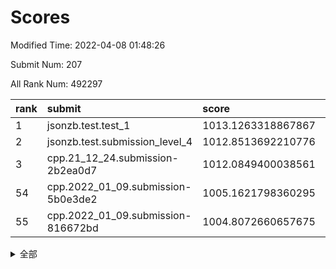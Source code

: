 # Scores

Modified Time: 2022-04-08 01:48:26

Submit Num: 207

All Rank Num: 492297

| rank |               submit               |       score        |       sigma        | pk_num |
| :--- | :--------------------------------- | :----------------- | :----------------- | :----- |
| 1    | jsonzb.test.test_1                 | 1013.1263318867867 | 0.8132647791177293 | 9512   |
| 2    | jsonzb.test.submission_level_4     | 1012.8513692210776 | 0.821842535850432  | 9515   |
| 3    | cpp.21_12_24.submission-2b2ea0d7   | 1012.0849400038561 | 0.7870583251392766 | 9515   |
| 54   | cpp.2022_01_09.submission-5b0e3de2 | 1005.1621798360295 | 0.7265299650769238 | 9512   |
| 55   | cpp.2022_01_09.submission-816672bd | 1004.8072660657675 | 0.7137674496264583 | 9518   |


<details>
<summary>全部</summary>

| rank |                 submit                 |       score        |       sigma        | pk_num |
| :--- | :------------------------------------- | :----------------- | :----------------- | :----- |
| 1    | jsonzb.test.test_1                     | 1013.1263318867867 | 0.8132647791177293 | 9512   |
| 2    | jsonzb.test.submission_level_4         | 1012.8513692210776 | 0.821842535850432  | 9515   |
| 3    | cpp.21_12_24.submission-2b2ea0d7       | 1012.0849400038561 | 0.7870583251392766 | 9515   |
| 4    | gobigger.level_3.submission_level_3_41 | 1011.8021786586249 | 0.8012490082172152 | 9513   |
| 5    | gobigger.level_3.submission_level_3_32 | 1011.7313585238007 | 0.8127298310879182 | 9511   |
| 6    | gobigger.level_3.submission_level_3_30 | 1011.6067819652105 | 0.7556915341120625 | 9512   |
| 7    | gobigger.level_3.submission_level_3_47 | 1011.5480910544962 | 0.7973420438623988 | 9517   |
| 8    | gobigger.level_3.submission_level_3_35 | 1011.1949367249275 | 0.764194939627374  | 9513   |
| 9    | gobigger.level_3.submission_level_3_14 | 1010.8759635937779 | 0.7849631085728693 | 9514   |
| 10   | gobigger.level_3.submission_level_3_20 | 1010.7460244564758 | 0.7692118694001964 | 9515   |
| 11   | gobigger.level_3.submission_level_3_3  | 1010.7159371863673 | 0.7934937873258286 | 9510   |
| 12   | gobigger.level_3.submission_level_3_11 | 1010.7081956143763 | 0.7555815973055998 | 9511   |
| 13   | gobigger.level_3.submission_level_3_46 | 1010.6996157713345 | 0.7720189523099499 | 9515   |
| 14   | gobigger.level_3.submission_level_3_39 | 1010.6854148148258 | 0.781275337936649  | 9513   |
| 15   | gobigger.level_3.submission_level_3_43 | 1010.5902440916911 | 0.7798835726725227 | 9512   |
| 16   | gobigger.level_3.submission_level_3_23 | 1010.567282027594  | 0.7650389273415059 | 9514   |
| 17   | gobigger.level_3.submission_level_3_21 | 1010.564612766435  | 0.7544141311031303 | 9512   |
| 18   | gobigger.level_3.submission_level_3_48 | 1010.3738714080843 | 0.7629714384612628 | 9517   |
| 19   | gobigger.level_3.submission_level_3_10 | 1010.3272194427357 | 0.7525636833020031 | 9514   |
| 20   | gobigger.level_3.submission_level_3_44 | 1010.3025552732732 | 0.7405254623297868 | 9511   |
| 21   | gobigger.level_3.submission_level_3_36 | 1010.2807590586691 | 0.7705391079231823 | 9512   |
| 22   | gobigger.level_3.submission_level_3_28 | 1010.261481630782  | 0.7604816398516497 | 9515   |
| 23   | gobigger.level_3.submission_level_3_16 | 1010.233791198428  | 0.7579573879465445 | 9514   |
| 24   | gobigger.level_3.submission_level_3_38 | 1010.1641342957897 | 0.7679659370301088 | 9512   |
| 25   | gobigger.level_3.submission_level_3_25 | 1009.9739374994509 | 0.7479364915208369 | 9512   |
| 26   | gobigger.level_3.submission_level_3_42 | 1009.971713747303  | 0.7608596257202711 | 9509   |
| 27   | gobigger.level_3.submission_level_3_26 | 1009.8609317665964 | 0.7584233305635342 | 9514   |
| 28   | gobigger.level_3.submission_level_3_29 | 1009.8536290124007 | 0.7573539722363706 | 9508   |
| 29   | gobigger.level_3.submission_level_3_12 | 1009.8302524925464 | 0.771280376928615  | 9512   |
| 30   | gobigger.level_3.submission_level_3_15 | 1009.8154233921842 | 0.7561211336296613 | 9513   |
| 31   | gobigger.level_3.submission_level_3_40 | 1009.7444162282466 | 0.7443688172927102 | 9514   |
| 32   | gobigger.level_3.submission_level_3_24 | 1009.7433112284303 | 0.7639563972423487 | 9511   |
| 33   | gobigger.level_3.submission_level_3_17 | 1009.7012210453577 | 0.7517061159133387 | 9511   |
| 34   | gobigger.level_3.submission_level_3_13 | 1009.6348189319831 | 0.7433553408745915 | 9513   |
| 35   | gobigger.level_3.submission_level_3_49 | 1009.613823524902  | 0.7592606809964757 | 9511   |
| 36   | gobigger.level_3.submission_level_3_8  | 1009.5783579184705 | 0.766707980619526  | 9512   |
| 37   | gobigger.level_3.submission_level_3_37 | 1009.4459920877154 | 0.7564220301897204 | 9508   |
| 38   | gobigger.level_3.submission_level_3_19 | 1009.4207772753026 | 0.7679267033673612 | 9514   |
| 39   | gobigger.level_3.submission_level_3_5  | 1009.4199100230369 | 0.7627926400589926 | 9515   |
| 40   | gobigger.level_3.submission_level_3_27 | 1009.2845492039517 | 0.7424227797841663 | 9514   |
| 41   | gobigger.level_3.submission_level_3_22 | 1009.2311742656528 | 0.737709488785311  | 9515   |
| 42   | gobigger.level_3.submission_level_3_1  | 1009.2214555036627 | 0.7514301257442024 | 9514   |
| 43   | gobigger.level_3.submission_level_3_9  | 1009.1837616837901 | 0.7780665932290985 | 9511   |
| 44   | gobigger.level_3.submission_level_3_7  | 1009.1095433956042 | 0.7463928195082741 | 9512   |
| 45   | gobigger.level_3.submission_level_3_0  | 1009.0163457250416 | 0.7540801596591157 | 9510   |
| 46   | gobigger.level_3.submission_level_3_18 | 1008.9945160695463 | 0.7531905336376692 | 9507   |
| 47   | gobigger.level_3.submission_level_3_33 | 1008.9443060453488 | 0.7523682497539765 | 9518   |
| 48   | gobigger.level_3.submission_level_3_34 | 1008.9396766141565 | 0.7305411249940942 | 9516   |
| 49   | gobigger.level_3.submission_level_3_6  | 1008.8761960671089 | 0.7458401655153708 | 9512   |
| 50   | gobigger.level_3.submission_level_3_45 | 1008.8478293891026 | 0.7843354990348934 | 9511   |
| 51   | gobigger.level_3.submission_level_3_2  | 1008.7982344951994 | 0.7662654194802624 | 9518   |
| 52   | gobigger.level_3.submission_level_3_4  | 1008.6359574037402 | 0.7442705417811353 | 9510   |
| 53   | gobigger.level_3.submission_level_3_31 | 1008.4045837873567 | 0.7135324516712356 | 9515   |
| 54   | cpp.2022_01_09.submission-5b0e3de2     | 1005.1621798360295 | 0.7265299650769238 | 9512   |
| 55   | cpp.2022_01_09.submission-816672bd     | 1004.8072660657675 | 0.7137674496264583 | 9518   |
| 56   | gobigger.level_1.submission_level_1_43 | 1004.7591845003636 | 0.7139573449727338 | 9510   |
| 57   | gobigger.level_1.submission_level_1_38 | 1004.7524115796969 | 0.7274279146949426 | 9514   |
| 58   | gobigger.level_1.submission_level_1_27 | 1004.6343502475806 | 0.7249263064469186 | 9511   |
| 59   | gobigger.level_1.submission_level_1_48 | 1004.5741844167568 | 0.7092215524445564 | 9512   |
| 60   | gobigger.level_1.submission_level_1_10 | 1004.4730199193175 | 0.7183995942899583 | 9508   |
| 61   | gobigger.level_1.submission_level_1_35 | 1004.1022117366583 | 0.7289282700998536 | 9518   |
| 62   | gobigger.level_1.submission_level_1_8  | 1003.9991821866936 | 0.7158721705450836 | 9509   |
| 63   | gobigger.level_1.submission_level_1_45 | 1003.9910077942562 | 0.7201865929411163 | 9514   |
| 64   | gobigger.level_1.submission_level_1_33 | 1003.9768114854905 | 0.717377869682482  | 9516   |
| 65   | gobigger.level_1.submission_level_1_2  | 1003.974807030362  | 0.7075441027705142 | 9512   |
| 66   | gobigger.level_1.submission_level_1_16 | 1003.9613670059508 | 0.7167853137405344 | 9515   |
| 67   | gobigger.level_1.submission_level_1_30 | 1003.9215173579511 | 0.7159518197085757 | 9511   |
| 68   | gobigger.level_1.submission_level_1_25 | 1003.8984700106048 | 0.7156794308412976 | 9509   |
| 69   | gobigger.level_1.submission_level_1_14 | 1003.8786978430804 | 0.7181345748585763 | 9518   |
| 70   | gobigger.level_1.submission_level_1_40 | 1003.8579640971695 | 0.7107818556990695 | 9514   |
| 71   | gobigger.level_1.submission_level_1_9  | 1003.7968292331133 | 0.7275022121758133 | 9516   |
| 72   | gobigger.level_1.submission_level_1_3  | 1003.7893181889924 | 0.7056845469065772 | 9513   |
| 73   | gobigger.level_1.submission_level_1_19 | 1003.7570742995952 | 0.7171209539257224 | 9513   |
| 74   | gobigger.level_1.submission_level_1_36 | 1003.7094722654765 | 0.7170100089553363 | 9517   |
| 75   | gobigger.level_1.submission_level_1_31 | 1003.5773587903462 | 0.712452463323708  | 9514   |
| 76   | gobigger.level_1.submission_level_1_15 | 1003.5700834680312 | 0.7079798728492339 | 9508   |
| 77   | gobigger.level_1.submission_level_1_11 | 1003.3347558616668 | 0.7074164185179506 | 9514   |
| 78   | gobigger.level_1.submission_level_1_32 | 1003.2266377282269 | 0.7169309163931346 | 9510   |
| 79   | gobigger.level_1.submission_level_1_22 | 1003.2151100671146 | 0.7209277508544777 | 9512   |
| 80   | gobigger.level_1.submission_level_1_46 | 1003.1828262928489 | 0.7050371477151064 | 9516   |
| 81   | gobigger.level_1.submission_level_1_12 | 1003.0276533494542 | 0.7129384954591497 | 9512   |
| 82   | gobigger.level_1.submission_level_1_28 | 1003.0272965432065 | 0.7183185663273636 | 9513   |
| 83   | gobigger.level_1.submission_level_1_41 | 1003.0101382858974 | 0.7123572790171564 | 9512   |
| 84   | gobigger.level_1.submission_level_1_49 | 1003.0005370275064 | 0.7143293828687489 | 9514   |
| 85   | gobigger.level_1.submission_level_1_0  | 1002.988655569432  | 0.7044705154864994 | 9508   |
| 86   | gobigger.level_1.submission_level_1_23 | 1002.9124794471682 | 0.7144683702028733 | 9508   |
| 87   | gobigger.level_1.submission_level_1_29 | 1002.8656436924847 | 0.7122204222375008 | 9517   |
| 88   | gobigger.level_1.submission_level_1_42 | 1002.855444148395  | 0.7215288110966601 | 9512   |
| 89   | gobigger.level_1.submission_level_1_37 | 1002.8498627092814 | 0.714171768960445  | 9518   |
| 90   | gobigger.level_1.submission_level_1_20 | 1002.7618847067424 | 0.7207318670329398 | 9509   |
| 91   | gobigger.level_1.submission_level_1_17 | 1002.7572416368722 | 0.7193213975126795 | 9519   |
| 92   | gobigger.level_1.submission_level_1_34 | 1002.6203736228084 | 0.7099346568826816 | 9517   |
| 93   | gobigger.level_1.submission_level_1_6  | 1002.5721713304771 | 0.7246183262910534 | 9511   |
| 94   | gobigger.level_1.submission_level_1_24 | 1002.5587146983056 | 0.7100797711431293 | 9513   |
| 95   | gobigger.level_1.submission_level_1_26 | 1002.4969217907324 | 0.7125736277894971 | 9515   |
| 96   | gobigger.level_1.submission_level_1_44 | 1002.4761497468996 | 0.707660592517746  | 9515   |
| 97   | gobigger.level_1.submission_level_1_13 | 1002.4760132531237 | 0.7161883430388384 | 9510   |
| 98   | gobigger.level_1.submission_level_1_4  | 1002.4727740812748 | 0.716964233980818  | 9513   |
| 99   | gobigger.level_1.submission_level_1_7  | 1002.4145736371156 | 0.714170002001834  | 9515   |
| 100  | gobigger.level_1.submission_level_1_5  | 1002.379362118542  | 0.7126493234105123 | 9519   |
| 101  | gobigger.level_1.submission_level_1_39 | 1002.3581952437108 | 0.7080273270858358 | 9515   |
| 102  | gobigger.level_1.submission_level_1_21 | 1002.3369443095861 | 0.7173872591655768 | 9506   |
| 103  | gobigger.level_1.submission_level_1_18 | 1002.0083862533351 | 0.7079607908644767 | 9517   |
| 104  | gobigger.level_1.submission_level_1_47 | 1001.7677270875492 | 0.708642963027224  | 9515   |
| 105  | gobigger.level_1.submission_level_1_1  | 1001.5528399819776 | 0.7152784377999679 | 9520   |
| 106  | gobigger.random.submission_random_38   | 997.5415446076006  | 0.7076402830139708 | 9513   |
| 107  | gobigger.random.submission_random_36   | 997.0202701841828  | 0.7038180552194858 | 9513   |
| 108  | gobigger.random.submission_random_29   | 997.0201446352894  | 0.7024202906385069 | 9513   |
| 109  | gobigger.random.submission_random_27   | 996.8100110624215  | 0.7026233797560602 | 9513   |
| 110  | gobigger.random.submission_random_34   | 996.746277407618   | 0.7263016281668089 | 9513   |
| 111  | gobigger.random.submission_random_17   | 996.7044240444584  | 0.7012358119411639 | 9512   |
| 112  | gobigger.random.submission_random_1    | 996.6762766177644  | 0.710246320850499  | 9516   |
| 113  | gobigger.random.submission_random_42   | 996.6403865140128  | 0.7065917838642807 | 9512   |
| 114  | gobigger.random.submission_random_16   | 996.6160787144304  | 0.7129460924707041 | 9516   |
| 115  | gobigger.random.submission_random_39   | 996.6040964799678  | 0.7021751138551727 | 9514   |
| 116  | gobigger.random.submission_random_12   | 996.5683557708829  | 0.7032461538256772 | 9510   |
| 117  | gobigger.random.submission_random_20   | 996.4967665224854  | 0.7058583201831155 | 9519   |
| 118  | gobigger.random.submission_random_35   | 996.4145344057022  | 0.7058754185889617 | 9512   |
| 119  | gobigger.random.submission_random_18   | 996.3903096550642  | 0.7006094263169992 | 9509   |
| 120  | gobigger.random.submission_random_21   | 996.3591699044313  | 0.7111586254409776 | 9511   |
| 121  | gobigger.random.submission_random_23   | 996.3469782289872  | 0.7133329856671127 | 9513   |
| 122  | gobigger.random.submission_random_22   | 996.315508864631   | 0.7158213028822619 | 9513   |
| 123  | gobigger.random.submission_random_43   | 996.262140994694   | 0.700986760677695  | 9517   |
| 124  | gobigger.random.submission_random_14   | 996.2469357407257  | 0.7019366033752149 | 9513   |
| 125  | gobigger.random.submission_random_31   | 996.2295072455161  | 0.7089244170813949 | 9516   |
| 126  | gobigger.random.submission_random_44   | 996.1969002203585  | 0.7107527298467416 | 9514   |
| 127  | gobigger.random.submission_random_0    | 996.1922905322344  | 0.7203539152269353 | 9509   |
| 128  | gobigger.random.submission_random_37   | 996.1410897766237  | 0.7062831544778968 | 9511   |
| 129  | gobigger.random.submission_random_49   | 996.063323874233   | 0.7020062859980377 | 9513   |
| 130  | gobigger.random.submission_random_33   | 996.0562977621444  | 0.7155316905997865 | 9512   |
| 131  | gobigger.random.submission_random_8    | 996.0251105622021  | 0.7095355947409079 | 9515   |
| 132  | gobigger.random.submission_random_4    | 995.9940881883651  | 0.7057968828410454 | 9514   |
| 133  | gobigger.random.submission_random_2    | 995.9887056586459  | 0.7120713297950352 | 9510   |
| 134  | gobigger.random.submission_random_28   | 995.9312705727818  | 0.711298684140982  | 9515   |
| 135  | gobigger.random.submission_random_10   | 995.9286717338509  | 0.7141695208201849 | 9515   |
| 136  | gobigger.random.submission_random_25   | 995.9237859656436  | 0.7069992211388708 | 9514   |
| 137  | gobigger.random.submission_random_26   | 995.8669263052585  | 0.714077988878781  | 9511   |
| 138  | gobigger.random.submission_random_48   | 995.8098667291837  | 0.7119592482016908 | 9517   |
| 139  | gobigger.random.submission_random_46   | 995.7595278901883  | 0.7028173730016711 | 9512   |
| 140  | gobigger.random.submission_random_15   | 995.7312425150245  | 0.7090122861258704 | 9517   |
| 141  | gobigger.random.submission_random_5    | 995.6880824660644  | 0.7035756366055518 | 9511   |
| 142  | gobigger.random.submission_random_11   | 995.6780513057113  | 0.7146886471622607 | 9515   |
| 143  | gobigger.random.submission_random_7    | 995.6359754429147  | 0.7142354323834829 | 9517   |
| 144  | gobigger.random.submission_random_47   | 995.6290118425281  | 0.7062954678240865 | 9520   |
| 145  | gobigger.random.submission_random_9    | 995.6002432968478  | 0.7323365381570257 | 9513   |
| 146  | gobigger.random.submission_random_24   | 995.4990614918833  | 0.7179240078819472 | 9518   |
| 147  | gobigger.random.submission_random_3    | 995.4063544128907  | 0.7202870224543414 | 9517   |
| 148  | gobigger.random.submission_random_30   | 995.2361813490503  | 0.7233220138547651 | 9515   |
| 149  | gobigger.random.submission_random_32   | 995.0775248715096  | 0.7039608833607021 | 9516   |
| 150  | gobigger.random.submission_random_6    | 995.0368093929153  | 0.716017293359344  | 9517   |
| 151  | gobigger.random.submission_random_41   | 995.0149741390352  | 0.7219690371017337 | 9510   |
| 152  | gobigger.random.submission_random_13   | 994.9840633192636  | 0.7167149311765783 | 9507   |
| 153  | gobigger.random.submission_random_40   | 994.9801218155075  | 0.709948290546698  | 9512   |
| 154  | gobigger.level_2.submission_level_2_25 | 994.9646280651842  | 0.7189796142175039 | 9510   |
| 155  | gobigger.random.submission_random_45   | 994.9486343745316  | 0.7217554750691563 | 9515   |
| 156  | gobigger.level_2.submission_level_2_44 | 994.7959297405736  | 0.7311378414470066 | 9510   |
| 157  | gobigger.random.submission_random_19   | 994.6701397706776  | 0.7244903772993214 | 9519   |
| 158  | gobigger.level_2.submission_level_2_0  | 994.3076878671224  | 0.7160007042524721 | 9517   |
| 159  | gobigger.level_2.submission_level_2_11 | 994.1004164025585  | 0.7248549584048397 | 9515   |
| 160  | gobigger.level_2.submission_level_2_15 | 993.9598937814374  | 0.7229488215315906 | 9513   |
| 161  | gobigger.level_2.submission_level_2_23 | 993.7697268004877  | 0.7297614526150904 | 9509   |
| 162  | gobigger.level_2.submission_level_2_14 | 993.5764083693101  | 0.731313503504377  | 9512   |
| 163  | gobigger.level_2.submission_level_2_22 | 993.513056832009   | 0.7379518491428959 | 9514   |
| 164  | gobigger.level_2.submission_level_2_4  | 993.3271814284676  | 0.7404262191865503 | 9513   |
| 165  | gobigger.level_2.submission_level_2_6  | 992.9548560498062  | 0.7398119063630337 | 9512   |
| 166  | gobigger.level_2.submission_level_2_3  | 992.8725619435318  | 0.7536742109947874 | 9516   |
| 167  | gobigger.level_2.submission_level_2_1  | 992.549008232833   | 0.7403170376412368 | 9517   |
| 168  | gobigger.level_2.submission_level_2_12 | 992.4675683811724  | 0.7390161022565569 | 9520   |
| 169  | gobigger.level_2.submission_level_2_29 | 992.4536949189373  | 0.7507092551704972 | 9512   |
| 170  | gobigger.level_2.submission_level_2_42 | 992.446318113701   | 0.7366354363939842 | 9510   |
| 171  | gobigger.level_2.submission_level_2_30 | 992.4040656850672  | 0.7342807182388427 | 9516   |
| 172  | gobigger.level_2.submission_level_2_49 | 992.3902819896723  | 0.7638138182452906 | 9513   |
| 173  | gobigger.level_2.submission_level_2_19 | 992.3694032057775  | 0.7442691250596063 | 9512   |
| 174  | gobigger.level_2.submission_level_2_39 | 992.3153092911822  | 0.7370407757176483 | 9515   |
| 175  | gobigger.level_2.submission_level_2_38 | 992.2907293827022  | 0.7363561973053184 | 9510   |
| 176  | gobigger.level_2.submission_level_2_34 | 992.2826970341147  | 0.7472038074421817 | 9509   |
| 177  | gobigger.level_2.submission_level_2_16 | 992.2580228983219  | 0.748308953544326  | 9513   |
| 178  | gobigger.level_2.submission_level_2_21 | 992.1847769115387  | 0.7472014345196352 | 9513   |
| 179  | gobigger.level_2.submission_level_2_27 | 992.1792176613861  | 0.7638399577556293 | 9516   |
| 180  | gobigger.level_2.submission_level_2_18 | 992.169731725854   | 0.7342251392394928 | 9516   |
| 181  | gobigger.level_2.submission_level_2_5  | 992.1203817339383  | 0.742829166245773  | 9508   |
| 182  | gobigger.level_2.submission_level_2_33 | 992.0544653432341  | 0.760051095451299  | 9509   |
| 183  | gobigger.level_2.submission_level_2_13 | 992.0265400311182  | 0.7363089034708746 | 9512   |
| 184  | gobigger.level_2.submission_level_2_43 | 991.9925585870856  | 0.7385686115156799 | 9508   |
| 185  | gobigger.level_2.submission_level_2_7  | 991.9543970167316  | 0.7509662798046153 | 9513   |
| 186  | gobigger.level_2.submission_level_2_47 | 991.8534734204737  | 0.7478213430167719 | 9505   |
| 187  | gobigger.level_2.submission_level_2_46 | 991.8434734800976  | 0.739036105515476  | 9513   |
| 188  | gobigger.level_2.submission_level_2_2  | 991.7564599754519  | 0.7531448097393066 | 9511   |
| 189  | gobigger.level_2.submission_level_2_17 | 991.7485264604774  | 0.7515278856698264 | 9509   |
| 190  | gobigger.level_2.submission_level_2_32 | 991.7475749007635  | 0.7702339581398431 | 9512   |
| 191  | gobigger.level_2.submission_level_2_20 | 991.7414046354376  | 0.7429767594223436 | 9511   |
| 192  | gobigger.level_2.submission_level_2_45 | 991.6915907669623  | 0.7336025326794702 | 9512   |
| 193  | gobigger.level_2.submission_level_2_31 | 991.559525182975   | 0.7488663208094647 | 9513   |
| 194  | gobigger.level_2.submission_level_2_40 | 991.5249453229693  | 0.7488836293293166 | 9513   |
| 195  | gobigger.level_2.submission_level_2_48 | 991.512204860353   | 0.7513662762358323 | 9512   |
| 196  | gobigger.level_2.submission_level_2_9  | 991.480388357176   | 0.7402467931874753 | 9511   |
| 197  | gobigger.level_2.submission_level_2_24 | 991.4745571919996  | 0.755333324781791  | 9515   |
| 198  | gobigger.level_2.submission_level_2_35 | 991.4263574832743  | 0.7348609467558468 | 9507   |
| 199  | gobigger.level_2.submission_level_2_41 | 991.4173941895561  | 0.7532202569780418 | 9515   |
| 200  | gobigger.level_2.submission_level_2_37 | 991.3555681228745  | 0.752177531568452  | 9508   |
| 201  | gobigger.level_2.submission_level_2_10 | 991.2357660156317  | 0.7573612183048296 | 9509   |
| 202  | gobigger.level_2.submission_level_2_28 | 991.2224645110681  | 0.7480763029979546 | 9516   |
| 203  | gobigger.level_2.submission_level_2_8  | 991.0392462415756  | 0.756697957801388  | 9510   |
| 204  | gobigger.level_2.submission_level_2_26 | 990.9147330686004  | 0.7403072406733547 | 9509   |
| 205  | gobigger.level_2.submission_level_2_36 | 990.8623608360841  | 0.7736248382619484 | 9505   |
| 206  | gobigger.none.submission_none_0        | 977.0422574258105  | 1.3067322745118604 | 9516   |
| 207  | gobigger.none.submission_none_1        | 976.1826576060147  | 1.5319640410362225 | 9511   |

</details>